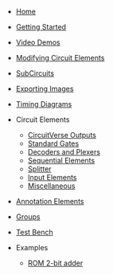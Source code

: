 * [Home](/)
* [Getting Started](getting_started.md)
* [Video Demos](video_demos.md)
* [Modifying Circuit Elements](Modify.md)
* [SubCircuits](subcircuit.md)
* [Exporting Images](export.md)
* [Timing Diagrams](timing_diagrams.md)

* Circuit Elements
  * [CircuitVerse Outputs](outputs.md)
  * [Standard Gates](gates.md)
  * [Decoders and Plexers](decodersandplexers.md)
  * [Sequential Elements](Sequential.md)
  * [Splitter](splitter.md)
  * [Input Elements](inputElements.md)
  * [Miscellaneous](miscellaneous.md)
* [Annotation Elements](annotation.md)

* [Groups](groups.md)
* [Test Bench](testbench.md)

* Examples
  * [ROM 2-bit adder](rom_adder.md)

